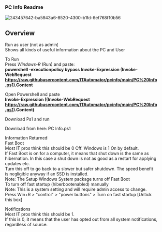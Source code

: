 ### PC Info Readme



 ![243457642-ba5943a6-8520-4300-b1fd-6ef768f10b56](https://github.com/ITAutomator/PCInfo/assets/135157036/944be711-5fb2-4f79-bee6-504ac1f394b5)

## Overview <br>
Run as user (not as admin)<br>
Shows all kinds of useful information about the PC and User

To Run<br>
Press _Windows-R_ (Run) and paste: <br>
__powershell -executionpolicy bypass Invoke-Expression (Invoke-WebRequest https://raw.githubusercontent.com/ITAutomator/pcinfo/main/PC%20Info.ps1).Content__

Open Powershell and paste<br>
__Invoke-Expression ((Invoke-WebRequest https://raw.githubusercontent.com/ITAutomator/pcinfo/main/PC%20Info.ps1).Content)__

Download Ps1 and run

Download from here: PC Info.ps1

Information Returned <br>
Fast Boot <br>
Most IT pros think this should be 0 Off. Windows is 1 On by default. <br>
If Fast Boot is on for a computer, it means that shut down is the same as hibernation. In this case a shut down is not as good as a restart for applying updates etc. <br>
Turn this off to go back to a slower but safer shutdown.  The speed benefit is negligible anyway if an SSD is installed. <br>
Note: The Setup Windows System package turns off Fast Boot <br>
To turn off fast startup (hiberbootenabled) manually <br>
Note: This is a system setting and will require admin access to change. <br>
Press Win+R > "control" > "power buttons" > Turn on fast startup [Untick this box] <br>

Notifications <br>
Most IT pros think this should be 1.<br>
If this is 0, it means that the user has opted out from all system notifications, regardless of source.

